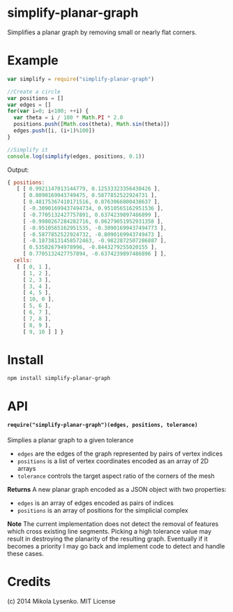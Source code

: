 simplify-planar-graph
=====================
Simplifies a planar graph by removing small or nearly flat corners.

# Example

```javascript
var simplify = require("simplify-planar-graph")

//Create a circle
var positions = []
var edges = []
for(var i=0; i<100; ++i) {
  var theta = i / 100 * Math.PI * 2.0
  positions.push([Math.cos(theta), Math.sin(theta)])
  edges.push([i, (i+1)%100])
}

//Simplify it
console.log(simplify(edges, positions, 0.1))
```

Output:

```javascript
{ positions:
   [ [ 0.9921147013144779, 0.12533323356430426 ],
     [ 0.8090169943749475, 0.5877852522924731 ],
     [ 0.48175367410171516, 0.8763066800438637 ],
     [ -0.30901699437494734, 0.9510565162951536 ],
     [ -0.7705132427757891, 0.6374239897486899 ],
     [ -0.9980267284282716, 0.06279051952931358 ],
     [ -0.9510565162951535, -0.30901699437494773 ],
     [ -0.5877852522924732, -0.8090169943749473 ],
     [ -0.18738131458572463, -0.9822872507286887 ],
     [ 0.535826794978996, -0.8443279255020155 ],
     [ 0.7705132427757894, -0.6374239897486896 ] ],
  cells:
   [ [ 0, 1 ],
     [ 1, 2 ],
     [ 2, 3 ],
     [ 3, 4 ],
     [ 4, 5 ],
     [ 10, 0 ],
     [ 5, 6 ],
     [ 6, 7 ],
     [ 7, 8 ],
     [ 8, 9 ],
     [ 9, 10 ] ] }
```

# Install

```
npm install simplify-planar-graph
```

# API

#### `require("simplify-planar-graph")(edges, positions, tolerance)`
Simplies a planar graph to a given tolerance

* `edges` are the edges of the graph represented by pairs of vertex indices
* `positions` is a list of vertex coordinates encoded as an array of 2D arrays
* `tolerance` controls the target aspect ratio of the corners of the mesh

**Returns** A new planar graph encoded as a JSON object with two properties:

* `edges` is an array of edges encoded as pairs of indices
* `positions` is an array of positions for the simplicial complex

**Note** The current implementation does not detect the removal of features which cross existing line segments.  Picking a high tolerance value may result in destroying the planarity of the resulting graph.  Eventually if it becomes a priority I may go back and implement code to detect and handle these cases.

# Credits
(c) 2014 Mikola Lysenko. MIT License